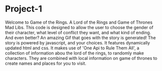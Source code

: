 # Project-1

Welcome to Game of the Rings. A Lord of the Rings and Game of Thrones Mad Libs. This code is designed to allow the user to choose the gender of their character, what level of conflict they want, and what kind of ending. And even better? An amazing Gif that goes with the story is generated!
The story is powered by javascript, and your choices.  It features dynamically updated html and css.  It makes use of 'One Api to Rule Them All', a collection of information abou the lord of the rings, to randomly make characters.  They are combined with local information on game of thrones to create names and places for you to visit.